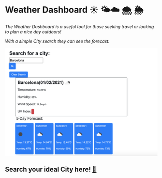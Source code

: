 # Weather Dashboard ☀️ 🌤☁️ 🌨 🌦 

_The Weather Dashboard is a useful tool for those seeking travel or looking to plan a nice day outdoors!_ 

_With a simple City search they can see the forecast._ 

![WeatherDashboard](Assets/weatherdashboard.png)

## Search your ideal City here! [🌈](https://ffakih5.github.io/weather-dashboard/)